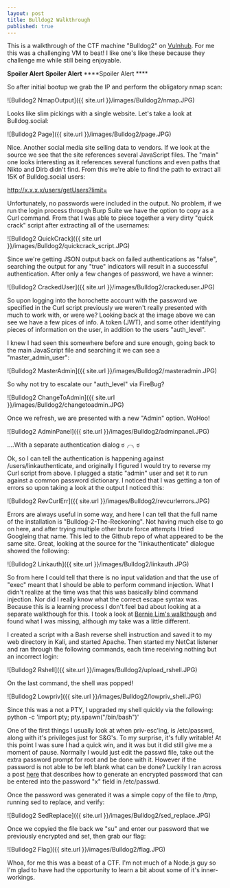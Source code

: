 ```yaml
---
layout: post
title: Bulldog2 Walkthrough
published: true
---
```

This is a walkthrough of the CTF machine "Bulldog2" on [Vulnhub](https://www.vulnhub.com/entry/bulldog-2,246/). For me this was a challenging VM to beat! I like one's like these because they challenge me while still being enjoyable.

****Spoiler Alert**** ****Spoiler Alert**** ****Spoiler Alert ****

So after initial bootup we grab the IP and perform the obligatory nmap scan:

![Bulldog2 NmapOutput]({{ site.url }}/images/Bulldog2/nmap.JPG)

Looks like slim pickings with a single website. Let's take a look at Bulldog.social:

![Bulldog2 Page]({{ site.url }}/images/Bulldog2/page.JPG)

Nice. Another social media site selling data to vendors. 
If we look at the source we see that the site references several JavaScript files. The "main" one looks interesting as it references several functions and even paths that Nikto and Dirb didn't find. From this we're able to find the path to extract all 15K of Bulldog.social users:

http://x.x.x.x/users/getUsers?limit= 

Unfortunately, no passwords were included in the output. No problem, if we run the login process through Burp Suite we have the option to copy as a Curl command. From that I was able to piece together a very dirty "quick crack" script after extracting all of the usernames:

![Bulldog2 QuickCrack]({{ site.url }}/images/Bulldog2/quickcrack_script.JPG)

Since we're getting JSON output back on failed authentications as "false", searching the output for any "true" indicators will result in a successful authentication. After only a few changes of password, we have a winner:

![Bulldog2 CrackedUser]({{ site.url }}/images/Bulldog2/crackeduser.JPG)

So upon logging into the horochette account with the password we specified in the Curl script previously we weren't really presented with much to work with, or were we? Looking back at the image above we can see we have a few pices of info. A token (JWT), and some other identifying pieces of information on the user, in addition to the users "auth_level".

I knew I had seen this somewhere before and sure enough, going back to the main JavaScript file and searching it we can see a "master_admin_user":

![Bulldog2 MasterAdmin]({{ site.url }}/images/Bulldog2/masteradmin.JPG)


So why not try to escalate our "auth_level" via FireBug?

![Bulldog2 ChangeToAdmin]({{ site.url }}/images/Bulldog2/changetoadmin.JPG)

Once we refresh, we are presented with a new "Admin" option. WoHoo!

![Bulldog2 AdminPanel]({{ site.url }}/images/Bulldog2/adminpanel.JPG)

....With a separate authentication dialog  ಠ╭╮ಠ

Ok, so I can tell the authentication is happening against /users/linkauthenticate, and originally I figured I would try to reverse my Curl script from above. I plugged a static "admin" user and set it to run against a common password dictionary. I noticed that I was getting a ton of errors so upon taking a look at the output I noticed this:

![Bulldog2 RevCurlErr]({{ site.url }}/images/Bulldog2/revcurlerrors.JPG)

Errors are always useful in some way, and here I can tell that the full name of the installation is "Bulldog-2-The-Reckoning". Not having much else to go on here, and after trying multiple other brute force attempts I tried Googleing that name. This led to the Github repo of what appeared to be the same site. Great, looking at the source for the "linkauthenticate" dialogue showed the following:

![Bulldog2 Linkauth]({{ site.url }}/images/Bulldog2/linkauth.JPG)

So from here I could tell that there is no input validation and that the use of "exec" meant that I should be able to perform command injection. What I didn't realize at the time was that this was basically blind command injection. Nor did I really know what the correct escape syntax was. Because this is a learning process I don't feel bad about looking at a separate walkthough for this. 
I took a look at [Bernie Lim's walkthough](https://hackso.me/bulldog-2-walkthrough/ "The Reckoning") and found what I was missing, although my take was a little different.

I created a script with a Bash reverse shell instruction and saved it to my web directory in Kali, and started Apache. Then started my NetCat listener and ran through the following commands, each time receiving nothing but an incorrect login:

![Bulldog2 Rshell]({{ site.url }}/images/Bulldog2/upload_rshell.JPG)

On the last command, the shell was popped! 

![Bulldog2 Lowpriv]({{ site.url }}/images/Bulldog2/lowpriv_shell.JPG)

Since this was a not a PTY, I upgraded my shell quickly via the following:
python -c 'import pty; pty.spawn("/bin/bash")'

One of the first things I usually look at when priv-esc'ing, is /etc/passwd, along with it's privileges just for S&G's. To my surprise, it's fully writable! At this point I was sure I had a quick win, and it was but it did still give me a moment of pause. Normally I would just edit the passwd file, take out the extra password prompt for root and be done with it. However if the password is not able to be left blank what can be done? Luckily I ran across a post [here](https://security.stackexchange.com/questions/151700/privilege-escalation-using-passwd-file "PrivEsc /etc/passwd") that describes how to generate an encrypted password that can be entered into the password "x" field in /etc/passwd. 

Once the password was generated it was a simple copy of the file to /tmp, running sed to replace, and verify:

![Bulldog2 SedReplace]({{ site.url }}/images/Bulldog2/sed_replace.JPG)

Once we copyied the file back we "su" and enter our password that we previously encrypted and set, then grab our flag:

![Bulldog2 Flag]({{ site.url }}/images/Bulldog2/flag.JPG)

Whoa, for me this was a beast of a CTF. I'm not much of a Node.js guy so I'm glad to have had the opportunity to learn a bit about some of it's inner-workings. 
